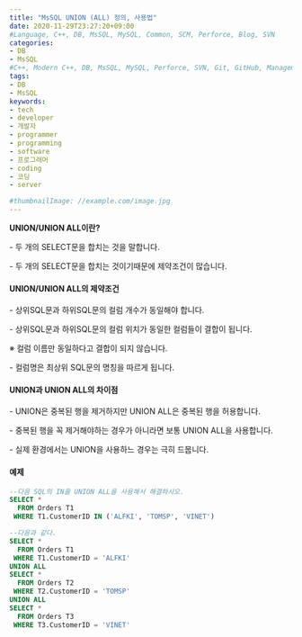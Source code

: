 ```yaml
---
title: "MsSQL UNION (ALL) 정의, 사용법"
date: 2020-11-29T23:27:20+09:00
#Language, C++, DB, MsSQL, MySQL, Common, SCM, Perforce, Blog, SVN
categories:
- DB
- MsSQL
#C++, Modern C++, DB, MsSQL, MySQL, Perforce, SVN, Git, GitHub, Management, Blog, Hugo, Architecture
tags:
- DB
- MsSQL
keywords:
- tech
- developer
- 개발자
- programmer
- programming
- software
- 프로그래머
- coding
- 코딩
- server

#thumbnailImage: //example.com/image.jpg
---
```


**UNION/UNION ALL이란?**

 \- 두 개의 SELECT문을 합치는 것을 말합니다.

 \- 두 개의 SELECT문을 합치는 것이기때문에 제약조건이 많습니다.

<!--more-->

#### UNION/UNION ALL의 제약조건

 \- 상위SQL문과 하위SQL문의 컬럼 개수가 동일해야 합니다.

 \- 상위SQL문과 하위SQL문의 컬럼 위치가 동일한 컬럼들이 결합이 됩니다.

 ※ 컬럼 이름만 동일하다고 결합이 되지 않습니다.

 \- 컬럼명은 최상위 SQL문의 명칭을 따르게 됩니다.



#### UNION과 UNION ALL의 차이점

 \- UNION은 중복된 행을 제거하지만 UNION ALL은 중복된 행을 허용합니다.

 \- 중복된 행을 꼭 제거해야하는 경우가 아니라면 보통 UNION ALL을 사용합니다.

 \- 실제 환경에서는 UNION을 사용하느 경우는 극히 드뭅니다.



#### 예제

```sql
--다음 SQL의 IN을 UNION ALL을 사용해서 해결하시오.
SELECT *
  FROM Orders T1
 WHERE T1.CustomerID IN ('ALFKI', 'TOMSP', 'VINET')

--다음과 같다.
SELECT *
  FROM Orders T1
 WHERE T1.CustomerID = 'ALFKI'
UNION ALL
SELECT *
  FROM Orders T2
 WHERE T2.CustomerID = 'TOMSP'
UNION ALL
SELECT *
  FROM Orders T3
 WHERE T3.CustomerID = 'VINET'
```

